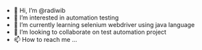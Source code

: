 - 👋 Hi, I’m @radiwib
- 👀 I’m interested in automation testing
- 🌱 I’m currently learning selenium webdriver using java language
- 💞️ I’m looking to collaborate on test automation project
- 📫 How to reach me ...

<!---
radiwib/radiwib is a ✨ special ✨ repository because its `README.md` (this file) appears on your GitHub profile.
You can click the Preview link to take a look at your changes.
--->
